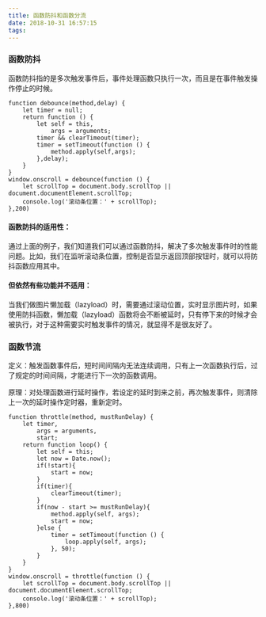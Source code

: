 ```yaml
---
title: 函数防抖和函数分流
date: 2018-10-31 16:57:15
tags:
---
```

### 函数防抖
函数防抖指的是多次触发事件后，事件处理函数只执行一次，而且是在事件触发操作停止的时候。
```
function debounce(method,delay) {
    let timer = null;
    return function () {
        let self = this,
            args = arguments;
        timer && clearTimeout(timer);
        timer = setTimeout(function () {
            method.apply(self,args);
        },delay);
    }
}
window.onscroll = debounce(function () {
    let scrollTop = document.body.scrollTop || document.documentElement.scrollTop;
    console.log('滚动条位置：' + scrollTop);
},200)
```
#### 函数防抖的适用性：
通过上面的例子，我们知道我们可以通过函数防抖，解决了多次触发事件时的性能问题。比如，我们在监听滚动条位置，控制是否显示返回顶部按钮时，就可以将防抖函数应用其中。
#### 但依然有些功能并不适用：
当我们做图片懒加载（lazyload）时，需要通过滚动位置，实时显示图片时，如果使用防抖函数，懒加载（lazyload）函数将会不断被延时，只有停下来的时候才会被执行，对于这种需要实时触发事件的情况，就显得不是很友好了。

### 函数节流
定义：触发函数事件后，短时间间隔内无法连续调用，只有上一次函数执行后，过了规定的时间间隔，才能进行下一次的函数调用。

原理：对处理函数进行延时操作，若设定的延时到来之前，再次触发事件，则清除上一次的延时操作定时器，重新定时。
```
function throttle(method, mustRunDelay) {
    let timer,
        args = arguments,
        start;
    return function loop() {
        let self = this;
        let now = Date.now();
        if(!start){
            start = now;
        }
        if(timer){
            clearTimeout(timer);
        }
        if(now - start >= mustRunDelay){
            method.apply(self, args);
            start = now;
        }else {
            timer = setTimeout(function () {
                loop.apply(self, args);
            }, 50);
        }
    }
}
window.onscroll = throttle(function () {
    let scrollTop = document.body.scrollTop || document.documentElement.scrollTop;
    console.log('滚动条位置：' + scrollTop);
},800)
```